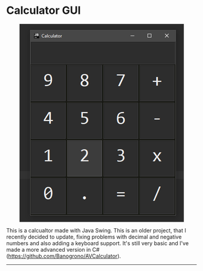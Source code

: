 # Calculator GUI

<p align="center">
    <img align="center" src="Calculator_GUI.png"></img>
</p>

This is a calcualtor made with Java Swing. This is an older project, that I recently decided to update, fixing problems with decimal and negative numbers and also adding a keyboard support. It's still very basic and I've made a more advanced version in C# (https://github.com/Banogrono/AVCalculator).

---

